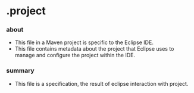# .project

### about

- This file in a Maven project is specific to the Eclipse IDE.
- This file contains metadata about the project that Eclipse uses to manage and configure the project within the IDE.

### summary

- This file is a specification, the result of eclipse interaction with project.